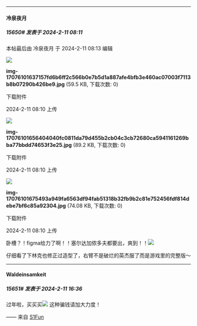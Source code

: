 
*****

####  冷泉夜月  
##### 15650#       发表于 2024-2-11 08:11

 本帖最后由 冷泉夜月 于 2024-2-11 08:13 编辑 

<img src="https://img.saraba1st.com/forum/202402/11/081005lz0ahnhpjkhhaoa8.jpg" referrerpolicy="no-referrer">

<strong>img-17076101637157fd6b6ff2c566b0e7b5d1a887afe4bfb3e460ac07003f7113b8b07290b426be9.jpg</strong> (59.5 KB, 下载次数: 0)

下载附件

2024-2-11 08:10 上传

<img src="https://img.saraba1st.com/forum/202402/11/081014p6l43l39iwel4iem.jpg" referrerpolicy="no-referrer">

<strong>img-17076101656404040fc0811da79d455b2cb04c3cb72680ca5941161269bba77bbdd74653f3e25.jpg</strong> (89.2 KB, 下载次数: 0)

下载附件

2024-2-11 08:10 上传

<img src="https://img.saraba1st.com/forum/202402/11/081025nqmqjmya1u182m41.jpg" referrerpolicy="no-referrer">

<strong>img-17076101675493a949fa6563df94fab51318b32fb9b2c81e752456fdf814debe7bf6c85a92304.jpg</strong> (74.08 KB, 下载次数: 0)

下载附件

2024-2-11 08:10 上传

卧槽？！figma给力了啊！！塞尔达加侬多夫都要出，爽到！！<img src="https://static.saraba1st.com/image/smiley/face2017/077.png" referrerpolicy="no-referrer">

仔细看了下林克也修正过造型了，右臂不是破烂的英杰服了而是游戏里的完整版～


*****

####  Waldeinsamkeit  
##### 15651#       发表于 2024-2-11 16:36

过年啦，买买买<img src="https://static.saraba1st.com/image/smiley/face2017/077.png" referrerpolicy="no-referrer">
这种骗钱请加大力度！

—— 来自 [S1Fun](https://s1fun.koalcat.com)

